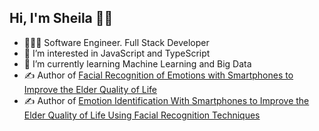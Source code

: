 Hi, I'm Sheila 👋🏽
--
- 👨🏻‍💻 Software Engineer. Full Stack Developer
- 👀 I’m interested in JavaScript and TypeScript
- 🌱 I’m currently learning Machine Learning and Big Data
- ✍ Author of <a href="https://www.researchgate.net/publication/332397542_Facial_Recognition_of_Emotions_with_Smartphones_to_Improve_the_Elder_Quality_of_Life">Facial Recognition of Emotions with Smartphones to Improve the Elder Quality of Life</a>
- ✍ Author of <a href="https://www.researchgate.net/publication/341139311_Emotion_Identification_With_Smartphones_to_Improve_the_Elder_Quality_of_Life_Using_Facial_Recognition_Techniques">Emotion Identification With Smartphones to Improve the Elder Quality of Life Using Facial Recognition Techniques</a>

<!---
shbonillap/shbonillap is a ✨ special ✨ repository because its `README.md` (this file) appears on your GitHub profile.
You can click the Preview link to take a look at your changes.
--->

